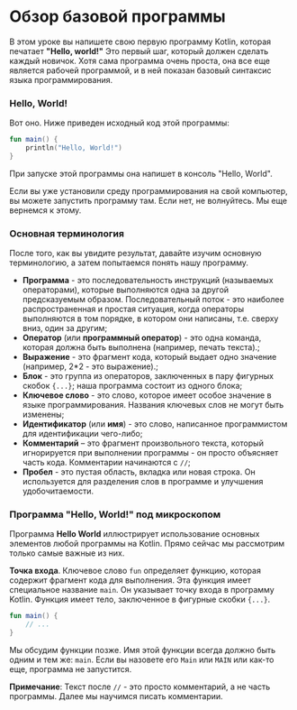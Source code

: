 # Обзор базовой программы

В этом уроке вы напишете свою первую программу Kotlin, которая печатает **"Hello, world!"** Это первый шаг, который должен сделать каждый новичок. Хотя сама программа очень проста, она все еще является рабочей программой, и в ней показан базовый синтаксис языка программирования.

### Hello, World!

Вот оно. Ниже приведен исходный код этой программы:

```kotlin
fun main() {
    println("Hello, World!")
}
```

При запуске этой программы она напишет в консоль "Hello, World".

Если вы уже установили среду программирования на свой компьютер, вы можете запустить программу там. Если нет, не волнуйтесь. Мы еще вернемся к этому.

### Основная терминология

После того, как вы увидите результат, давайте изучим основную терминологию, а затем попытаемся понять нашу программу.

* **Программа** - это последовательность инструкций (называемых операторами), которые выполняются одна за другой предсказуемым образом. Последовательный поток - это наиболее распространенная и простая ситуация, когда операторы выполняются в том порядке, в котором они написаны, т.е. сверху вниз, один за другим;
* **Оператор** (или **программный оператор**) - это одна команда, которая должна быть выполнена (например, печать текста).;
* **Выражение** - это фрагмент кода, который выдает одно значение (например, 2\*2 - это выражение).;
* **Блок** - это группа из операторов, заключенных в пару фигурных скобок `{...}`; наша программа состоит из одного блока;
* **Ключевое слово** - это слово, которое имеет особое значение в языке программирования. Названия ключевых слов не могут быть изменены;
* **Идентификатор** (или **имя**) - это слово, написанное программистом для идентификации чего-либо;
* **Комментарий** – это фрагмент произвольного текста, который игнорируется при выполнении программы - он просто объясняет часть кода. Комментарии начинаются с `//`;
* **Пробел** - это пустая область, вкладка или новая строка. Он используется для разделения слов в программе и улучшения удобочитаемости.

### Программа "Hello, World!" под микроскопом

Программа **Hello World** иллюстрирует использование основных элементов любой программы на Kotlin. Прямо сейчас мы рассмотрим только самые важные из них.

**Точка входа**. Ключевое слово `fun` определяет функцию, которая содержит фрагмент кода для выполнения. Эта функция имеет специальное название `main`. Он указывает точку входа в программу Kotlin. Функция имеет тело, заключенное в фигурные скобки `{...}`.

```kotlin
fun main() { 
    // ...
}
```

Мы обсудим функции позже. Имя этой функции всегда должно быть одним и тем же: `main`. Если вы назовете его `Main` или `MAIN` или как-то еще, программа не запустится.

**Примечание**: Текст после `//` - это просто комментарий, а не часть программы. Далее мы научимся писать комментарии.

